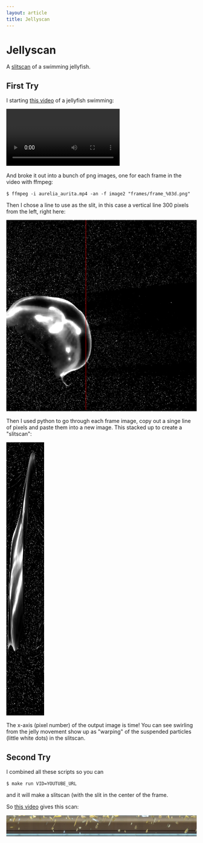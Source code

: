 ```yaml
---
layout: article
title: Jellyscan
---
```


# Jellyscan

A [slitscan](http://en.wikipedia.org/wiki/Slit-scan_photography) of a swimming
jellyfish.

## First Try

I starting [this video](https://www.youtube.com/watch?v=o0Us2migjf0) of a
jellyfish swimming:

<video autoplay loop preload="auto" style="max-height: 400px;" class="col-sm-12">
 <source src="jelly.webm" type="video/webm">
</video>

And broke it out into a bunch of png images, one for each frame in the video
with ffmpeg:

    $ ffmpeg -i aurelia_aurita.mp4 -an -f image2 "frames/frame_%03d.png"

Then I chose a line to use as the slit, in this case a vertical line 300 pixels
from the left, right here:

![slit position](images/slit.png)

Then I used python to go through each frame image, copy out a singe line of
pixels and paste them into a new image. This stacked up to create a "slitscan":

![jelly slitscan](images/slitscan.png)

The x-axis (pixel number) of the output image is time! You can see swirling from
the jelly movement show up as "warping" of the suspended particles (little white
dots) in the slitscan.

## Second Try

I combined all these scripts so you can

    $ make run VID=YOUTUBE_URL

and it will make a slitscan (with the slit in the center of the frame.

So [this video](https://www.youtube.com/watch?v=3_oMQZuznyc) gives this scan:

<a href="images/slitscan_tank.png"><img src="images/slitscan_tank.png" class="img-responsive"></a>




